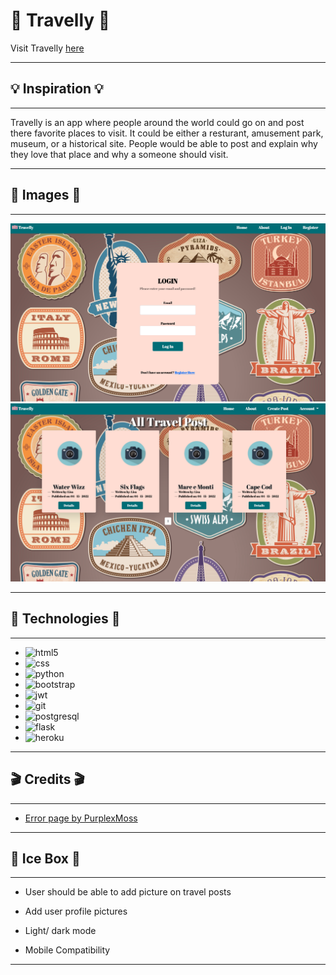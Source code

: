 # 🧳 Travelly 🧳

Visit Travelly <a href="https://travelly.herokuapp.com/" target="blank">here</a>
___
## 💡 Inspiration 💡
___
Travelly is an app where people around the world could go on and post there favorite places to visit. It could be either a resturant, amusement park, museum, or a historical site. People would be able to post and explain why they love that place and why a someone should visit.
___
## 🎥 Images 🎥 
___
![view1](myapp/static/view1.jpg)
![view2](myapp/static/view2.jpg)
___
## 💾 Technologies 💾
___
* ![html5](https://img.shields.io/badge/HTML5-E34F26?style=for-the-badge&logo=html5&logoColor=white)
* ![css](https://img.shields.io/badge/CSS3-1572B6?style=for-the-badge&logo=css3&logoColor=white)
* ![python](https://img.shields.io/badge/Python-14354C?style=for-the-badge&logo=python&logoColor=white)
* ![bootstrap](https://img.shields.io/badge/Bootstrap-563D7C?style=for-the-badge&logo=bootstrap&logoColor=white)
* ![jwt](https://img.shields.io/badge/JWT-black?style=for-the-badge&logo=JSON%20web%20tokens)
* ![git](https://img.shields.io/badge/git-%23F05033.svg?style=for-the-badge&logo=git&logoColor=white)
* ![postgresql](https://img.shields.io/badge/PostgreSQL-316192?style=for-the-badge&logo=postgresql&logoColor=white)
* ![flask](https://img.shields.io/badge/Flask-000000?style=for-the-badge&logo=flask&logoColor=white)
* ![heroku](https://img.shields.io/badge/Heroku-430098?style=for-the-badge&logo=heroku&logoColor=white)
___
## 🎬 Credits 🎬
___
* [Error page by PurplexMoss](https://codepen.io/purplexmoss/pen/PoPyzMW)
___
## 🧊 Ice Box 🧊
____
* User should be able to add picture on travel posts


* Add user profile pictures


* Light/ dark mode


* Mobile Compatibility
___
